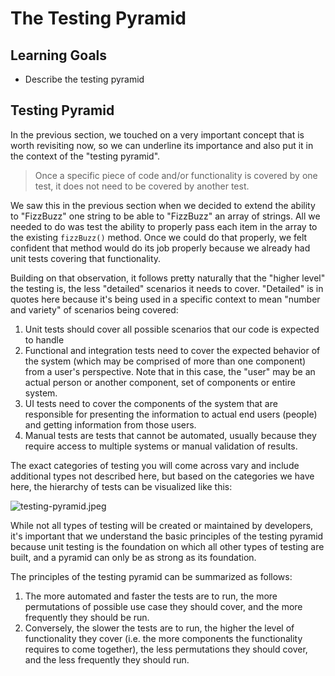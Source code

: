 # The Testing Pyramid

## Learning Goals

- Describe the testing pyramid

## Testing Pyramid

In the previous section, we touched on a very important concept that is worth
revisiting now, so we can underline its importance and also put it in the
context of the "testing pyramid".

> Once a specific piece of code and/or functionality is covered by one test, it
> does not need to be covered by another test.

We saw this in the previous section when we decided to extend the ability to
"FizzBuzz" one string to be able to "FizzBuzz" an array of strings. All we
needed to do was test the ability to properly pass each item in the array to the
existing `fizzBuzz()` method. Once we could do that properly, we felt confident
that method would do its job properly because we already had unit tests covering
that functionality.

Building on that observation, it follows pretty naturally that the "higher
level" the testing is, the less "detailed" scenarios it needs to cover.
"Detailed" is in quotes here because it's being used in a specific context to
mean "number and variety" of scenarios being covered:

1. Unit tests should cover all possible scenarios that our code is expected to
   handle
2. Functional and integration tests need to cover the expected behavior of the
   system (which may be comprised of more than one component) from a user's
   perspective. Note that in this case, the "user" may be an actual person or
   another component, set of components or entire system.
3. UI tests need to cover the components of the system that are responsible for
   presenting the information to actual end users (people) and getting
   information from those users.
4. Manual tests are tests that cannot be automated, usually because they require
   access to multiple systems or manual validation of results.

The exact categories of testing you will come across vary and include additional
types not described here, but based on the categories we have here, the
hierarchy of tests can be visualized like this:

![testing-pyramid.jpeg](https://curriculum-content.s3.amazonaws.com/java-mod-3/testing-pyramid.jpeg)

While not all types of testing will be created or maintained by developers, it's
important that we understand the basic principles of the testing pyramid because
unit testing is the foundation on which all other types of testing are built,
and a pyramid can only be as strong as its foundation.

The principles of the testing pyramid can be summarized as follows:

1. The more automated and faster the tests are to run, the more permutations of
   possible use case they should cover, and the more frequently they should be
   run.
2. Conversely, the slower the tests are to run, the higher the level of
   functionality they cover (i.e. the more components the functionality requires
   to come together), the less permutations they should cover, and the less
   frequently they should run.
